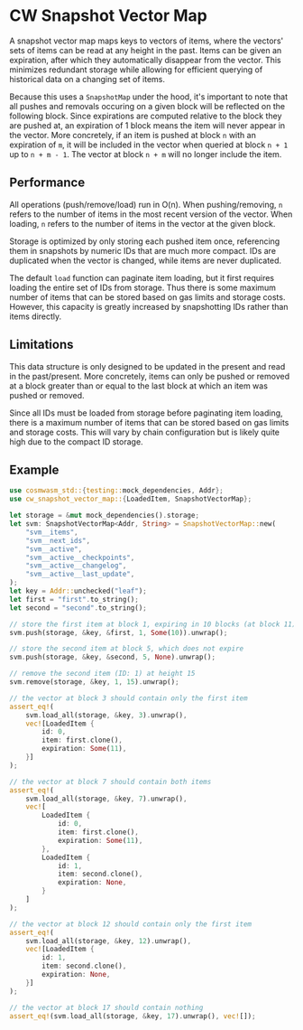 # CW Snapshot Vector Map

A snapshot vector map maps keys to vectors of items, where the vectors' sets of
items can be read at any height in the past. Items can be given an expiration,
after which they automatically disappear from the vector. This minimizes
redundant storage while allowing for efficient querying of historical data on a
changing set of items.

Because this uses a `SnapshotMap` under the hood, it's important to note that
all pushes and removals occuring on a given block will be reflected on the
following block. Since expirations are computed relative to the block they are
pushed at, an expiration of 1 block means the item will never appear in the
vector. More concretely, if an item is pushed at block `n` with an expiration of
`m`, it will be included in the vector when queried at block `n + 1` up to `n +
m - 1`. The vector at block `n + m` will no longer include the item.

## Performance

All operations (push/remove/load) run in O(n). When pushing/removing, `n` refers
to the number of items in the most recent version of the vector. When loading,
`n` refers to the number of items in the vector at the given block.

Storage is optimized by only storing each pushed item once, referencing them in
snapshots by numeric IDs that are much more compact. IDs are duplicated when the
vector is changed, while items are never duplicated.

The default `load` function can paginate item loading, but it first requires
loading the entire set of IDs from storage. Thus there is some maximum number of
items that can be stored based on gas limits and storage costs. However, this
capacity is greatly increased by snapshotting IDs rather than items directly.

## Limitations

This data structure is only designed to be updated in the present and read in
the past/present. More concretely, items can only be pushed or removed at a
block greater than or equal to the last block at which an item was pushed or
removed.

Since all IDs must be loaded from storage before paginating item loading, there
is a maximum number of items that can be stored based on gas limits and storage
costs. This will vary by chain configuration but is likely quite high due to the
compact ID storage.

## Example

```rust
use cosmwasm_std::{testing::mock_dependencies, Addr};
use cw_snapshot_vector_map::{LoadedItem, SnapshotVectorMap};

let storage = &mut mock_dependencies().storage;
let svm: SnapshotVectorMap<Addr, String> = SnapshotVectorMap::new(
    "svm__items",
    "svm__next_ids",
    "svm__active",
    "svm__active__checkpoints",
    "svm__active__changelog",
    "svm__active__last_update",
);
let key = Addr::unchecked("leaf");
let first = "first".to_string();
let second = "second".to_string();

// store the first item at block 1, expiring in 10 blocks (at block 11)
svm.push(storage, &key, &first, 1, Some(10)).unwrap();

// store the second item at block 5, which does not expire
svm.push(storage, &key, &second, 5, None).unwrap();

// remove the second item (ID: 1) at height 15
svm.remove(storage, &key, 1, 15).unwrap();

// the vector at block 3 should contain only the first item
assert_eq!(
    svm.load_all(storage, &key, 3).unwrap(),
    vec![LoadedItem {
        id: 0,
        item: first.clone(),
        expiration: Some(11),
    }]
);

// the vector at block 7 should contain both items
assert_eq!(
    svm.load_all(storage, &key, 7).unwrap(),
    vec![
        LoadedItem {
            id: 0,
            item: first.clone(),
            expiration: Some(11),
        },
        LoadedItem {
            id: 1,
            item: second.clone(),
            expiration: None,
        }
    ]
);

// the vector at block 12 should contain only the first item
assert_eq!(
    svm.load_all(storage, &key, 12).unwrap(),
    vec![LoadedItem {
        id: 1,
        item: second.clone(),
        expiration: None,
    }]
);

// the vector at block 17 should contain nothing
assert_eq!(svm.load_all(storage, &key, 17).unwrap(), vec![]);
```

